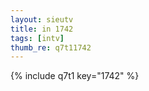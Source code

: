 ```yaml
--- 
layout: sieutv
title: in 1742
tags: [intv]
thumb_re: q7t11742
---
```

{% include q7t1 key="1742" %} 
